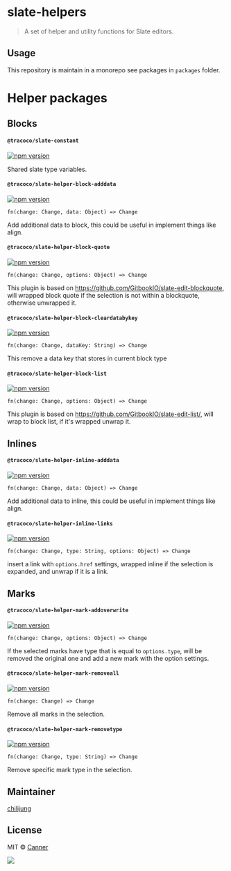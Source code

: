 # slate-helpers

> A set of helper and utility functions for Slate editors.

## Usage

This repository is maintain in a monorepo see packages in `packages` folder.

# Helper packages

## Blocks

#### `@tracoco/slate-constant`

[![npm version](https://badge.fury.io/js/%40canner%2Fslate-constant.svg)](https://badge.fury.io/js/%40canner%2Fslate-constant)

Shared slate type variables.

#### `@tracoco/slate-helper-block-adddata`

[![npm version](https://badge.fury.io/js/%40canner%2Fslate-helper-block-adddata.svg)](https://badge.fury.io/js/%40canner%2Fslate-helper-block-adddata)

`fn(change: Change, data: Object) => Change`

Add additional data to block, this could be useful in implement things like align.

#### `@tracoco/slate-helper-block-quote`

[![npm version](https://badge.fury.io/js/%40canner%2Fslate-helper-block-quote.svg)](https://badge.fury.io/js/%40canner%2Fslate-helper-block-quote)

`fn(change: Change, options: Object) => Change`

This plugin is based on https://github.com/GitbookIO/slate-edit-blockquote, will wrapped block quote if the selection is not within a blockquote, otherwise unwrapped it.

#### `@tracoco/slate-helper-block-cleardatabykey`

[![npm version](https://badge.fury.io/js/%40canner%2Fslate-helper-block-cleardatabykey.svg)](https://badge.fury.io/js/%40canner%2Fslate-helper-block-cleardatabykey)

`fn(change: Change, dataKey: String) => Change`

This remove a data key that stores in current block type

#### `@tracoco/slate-helper-block-list`

[![npm version](https://badge.fury.io/js/%40canner%2Fslate-helper-block-list.svg)](https://badge.fury.io/js/%40canner%2Fslate-helper-block-list)

`fn(change: Change, options: Object) => Change`

This plugin is based on https://github.com/GitbookIO/slate-edit-list/, will wrap to block list, if it's wrapped unwrap it.

## Inlines

#### `@tracoco/slate-helper-inline-adddata`

[![npm version](https://badge.fury.io/js/%40canner%2Fslate-helper-inline-adddata.svg)](https://badge.fury.io/js/%40canner%2Fslate-helper-inline-adddata)

`fn(change: Change, data: Object) => Change`

Add additional data to inline, this could be useful in implement things like align.

#### `@tracoco/slate-helper-inline-links`

[![npm version](https://badge.fury.io/js/%40canner%2Fslate-helper-inline-links.svg)](https://badge.fury.io/js/%40canner%2Fslate-helper-inline-links)

`fn(change: Change, type: String, options: Object) => Change`

insert a link with `options.href` settings, wrapped inline if the selection is expanded, and unwrap if it is a link.

## Marks

#### `@tracoco/slate-helper-mark-addoverwrite`

[![npm version](https://badge.fury.io/js/%40canner%2Fslate-helper-mark-addoverwrite.svg)](https://badge.fury.io/js/%40canner%2Fslate-helper-mark-addoverwrite)

`fn(change: Change, options: Object) => Change`

If the selected marks have type that is equal to `options.type`, will be removed the original one and add a new mark with the option settings.

#### `@tracoco/slate-helper-mark-removeall`

[![npm version](https://badge.fury.io/js/%40canner%2Fslate-helper-mark-removeall.svg)](https://badge.fury.io/js/%40canner%2Fslate-helper-mark-removeall)

`fn(change: Change) => Change`

Remove all marks in the selection.

#### `@tracoco/slate-helper-mark-removetype`

[![npm version](https://badge.fury.io/js/%40canner%2Fslate-helper-mark-removetype.svg)](https://badge.fury.io/js/%40canner%2Fslate-helper-mark-removetype)

`fn(change: Change, type: String) => Change`

Remove specific mark type in the selection.

## Maintainer

[chilijung](https://github.com/chilijung)

## License

MIT © [Canner](https://github.com/canner)

<a href="https://canner.io">
  <img src="https://user-images.githubusercontent.com/26116324/37811196-a437d930-2e93-11e8-97d8-0653ace2a46d.png"/>
</a>
